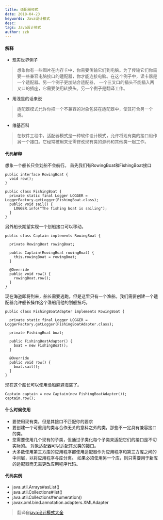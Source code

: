 ```yaml
---
title: 适配器模式
date: 2018-04-23
keywords: Java设计模式
desc: 
tags: Java设计模式
author: zzb
---
```


#### 解释

* 现实世界例子

> 想象你有一些图片在内存卡中，你需要传输它们到电脑。为了传输它们你需要一些兼容电脑接口的适配器，你才能连接电脑。在这个例子中，读卡器是一个适配器。另一个例子更加贴合适配器， 一个三叉口的插头不能插入两叉口的插座，它需要使用转换头。另一个例子是翻译工作。

* 用浅显的话来说

>  适配器模式允许你把一个不兼容的对象包装在适配器中，使其符合另一个类。

* 维基百科

> 在软件工程中，适配器模式是一种软件设计模式，允许将现有类的接口用作另一个接口。它经常被用来无需修改现有类的源码和其他类一起工作。

#### 代码解释

想象一个船长只会划船不会航行。
首先我们有RowingBoat和FishingBoat接口
```
public interface RowingBoat {
  void row();
}

public class FishingBoat {
  private static final Logger LOGGER = LoggerFactory.getLogger(FishingBoat.class);
  public void sail() {
    LOGGER.info("The fishing boat is sailing");
  }
}
```

另外船长期望实现一个划船接口可以移动。

```
public class Captain implements RowingBoat {

  private RowingBoat rowingBoat;

  public Captain(RowingBoat rowingBoat) {
    this.rowingBoat = rowingBoat;
  }

  @Override
  public void row() {
    rowingBoat.row();
  }
}
```
现在海盗即将到来，船长需要逃跑，但是这里只有一个渔船。我们需要创建一个适配器允许船长操作这个渔船用他的划船技巧。

```
public class FishingBoatAdapter implements RowingBoat {

  private static final Logger LOGGER = LoggerFactory.getLogger(FishingBoatAdapter.class);

  private FishingBoat boat;

  public FishingBoatAdapter() {
    boat = new FishingBoat();
  }

  @Override
  public void row() {
    boat.sail();
  }
}
```

现在这个船长可以使用渔船躲避海盗了。

```
Captain captain = new Captain(new FishingBoatAdapter());
captain.row();
```

#### 什么时候使用
* 要使用现有类，但是其接口不匹配你的要求
* 要创建一个可重用的类与合作无关的意料之外的类，那些不一定具有兼容接口的类。
* 您需要使用几个现有的子类，但通过子类化每个子类来适配它们的接口是不切实际的。 对象适配器可以适配其父类的接口。
* 大多数使用第三方库的应用程序都使用适配器作为应用程序和第三方库之间的中间层，以将应用程序与库分离。 如果必须使用另一个库，则只需要用于新库的适配器而无需更改应用程序代码。

#### 代码实例
* java.util.Arrays#asList()
* java.util.Collections#list()
* java.util.Collections#enumeration()
* javax.xml.bind.annotation.adapters.XMLAdapter

> 翻译自[java设计模式大全](https://github.com/iluwatar/java-design-patterns)
